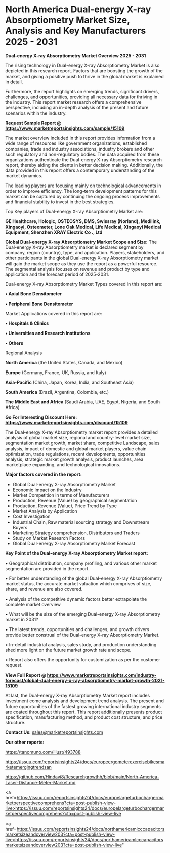  # North America Dual-energy X-ray Absorptiometry Market Size, Analysis and Key Manufacturers 2025 - 2031

<Strong> Dual-energy X-ray Absorptiometry Market Overview 2025 - 2031</strong>

The rising technology in Dual-energy X-ray Absorptiometry Market is also depicted in this research report. Factors that are boosting the growth of the market, and giving a positive push to thrive in the global market is explained in detail.

Furthermore, the report highlights on emerging trends, significant drivers, challenges, and opportunities, providing all necessary data for thriving in the industry. This report market research offers a comprehensive perspective, including an in-depth analysis of the present and future scenarios within the industry.

<strong>Request Sample Report @ <a href=https://www.marketreportsinsights.com/sample/15109>https://www.marketreportsinsights.com/sample/15109</a></strong>

The market overview included in this report provides information from a wide range of resources like government organizations, established companies, trade and industry associations, industry brokers and other such regulatory and non-regulatory bodies. The data acquired from these organizations authenticate the Dual-energy X-ray Absorptiometry research report, thereby aiding the clients in better decision making. Additionally, the data provided in this report offers a contemporary understanding of the market dynamics.

The leading players are focusing mainly on technological advancements in order to improve efficiency. The long-term development patterns for this market can be captured by continuing the ongoing process improvements and financial stability to invest in the best strategies.

Top Key players of Dual-energy X-ray Absorptiometry Market are:

<strong>GE Healthcare, Hologic, OSTEOSYS, DMS, Swissray (Norland), Medilink, Xingaoyi, Osteometer, Lone Oak Medical, Life Medical, Xingaoyi Medical Equipment, Shenzhen XRAY Electric Co ., Ltd</strong>

<strong><b>Global Dual-energy X-ray Absorptiometry Market Scope and Size:</b></strong>
The Dual-energy X-ray Absorptiometry market is declared segment by company, region (country), type, and application. Players, stakeholders, and other participants in the global Dual-energy X-ray Absorptiometry market will gain the market scope as they use the report as a powerful resource. The segmental analysis focuses on revenue and product by type and application and the forecast period of 2025-2031.

Dual-energy X-ray Absorptiometry Market Types covered in this report are:

<strong>• Axial Bone Densitometer

• Peripheral Bone Densitometer</strong>

Market Applications covered in this report are:

<strong>• Hospitals & Clinics

• Universities and Research Institutions

• Others</strong> 

Regional Analysis

<strong>North America</strong> (the United States, Canada, and Mexico)

<strong>Europe</strong> (Germany, France, UK, Russia, and Italy)

<strong>Asia-Pacific</strong> (China, Japan, Korea, India, and Southeast Asia)

<strong>South America</strong> (Brazil, Argentina, Colombia, etc.)

<strong>The Middle East and Africa</strong> (Saudi Arabia, UAE, Egypt, Nigeria, and South Africa)

<strong>Go For Interesting Discount Here: <a href=https://www.marketreportsinsights.com/discount/15109>https://www.marketreportsinsights.com/discount/15109</a></strong>

The Dual-energy X-ray Absorptiometry market report provides a detailed analysis of global market size, regional and country-level market size, segmentation market growth, market share, competitive Landscape, sales analysis, impact of domestic and global market players, value chain optimization, trade regulations, recent developments, opportunities analysis, strategic market growth analysis, product launches, area marketplace expanding, and technological innovations.

<strong><b>Major factors covered in the report:</b></strong>
<ul>
  <li>Global Dual-energy X-ray Absorptiometry Market </li>
  <li>Economic Impact on the Industry</li>
  <li>Market Competition in terms of Manufacturers</li>
  <li>Production, Revenue (Value) by geographical segmentation</li>
  <li>Production, Revenue (Value), Price Trend by Type</li>
  <li>Market Analysis by Application</li>
  <li>Cost Investigation</li>
  <li>Industrial Chain, Raw material sourcing strategy and Downstream Buyers</li>
  <li>Marketing Strategy comprehension, Distributors and Traders</li>
  <li>Study on Market Research Factors</li>
  <li>Global Dual-energy X-ray Absorptiometry Market Forecast</li>
</ul>

<strong><b>Key Point of the Dual-energy X-ray Absorptiometry Market report:</b></strong>

• Geographical distribution, company profiling, and various other market segmentation are provided in the report.

• For better understanding of the global Dual-energy X-ray Absorptiometry market status, the accurate market valuation which comprises of size, share, and revenue are also covered.

• Analysis of the competitive dynamic factors better extrapolate the complete market overview

• What will be the size of the emerging Dual-energy X-ray Absorptiometry market in 2031?

• The latest trends, opportunities and challenges, and growth drivers provide better construal of the Dual-energy X-ray Absorptiometry Market.

• In-detail industrial analysis, sales study, and production understanding shed more light on the future market growth rate and scope.

• Report also offers the opportunity for customization as per the customer request.

<strong><b>View Full Report @ <a href=https://www.marketreportsinsights.com/industry-forecast/global-dual-energy-x-ray-absorptiometry-market-growth-2021-15109>https://www.marketreportsinsights.com/industry-forecast/global-dual-energy-x-ray-absorptiometry-market-growth-2021-15109</a></b></strong>


At last, the Dual-energy X-ray Absorptiometry Market report includes investment come analysis and development trend analysis. The present and future opportunities of the fastest growing international industry segments are coated throughout this report. This report additionally presents product specification, manufacturing method, and product cost structure, and price structure.

<strong>Contact Us:</strong>
sales@marketreportsinsights.com

<strong>Our other reports:</strong>

<a href=https://tanomuno.com/illust/493788>https://tanomuno.com/illust/493788</a>

<a href=https://issuu.com/reportsinsights24/docs/europeergometerexercisebikesmarketemergingtrendsan>https://issuu.com/reportsinsights24/docs/europeergometerexercisebikesmarketemergingtrendsan</a>

<a href=https://github.com/Hindavi8/Researchgrowthh/blob/main/North-America-Laser-Distance-Meter-Market.md>https://github.com/Hindavi8/Researchgrowthh/blob/main/North-America-Laser-Distance-Meter-Market.md</a>

<a href=https://issuu.com/reportsinsights24/docs/europelargeturbochargermarketperspectivecomprehens?cta=post-publish-view-live>https://issuu.com/reportsinsights24/docs/europelargeturbochargermarketperspectivecomprehens?cta=post-publish-view-live</a>

<a href=https://issuu.com/reportsinsights24/docs/northamericamlcccapacitorsmarketsizeandoverview203?cta=post-publish-view-live>https://issuu.com/reportsinsights24/docs/northamericamlcccapacitorsmarketsizeandoverview203?cta=post-publish-view-live</a>"
